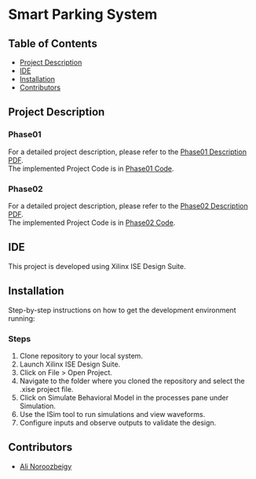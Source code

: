 # Smart Parking System

## Table of Contents
- [Project Description](#project-description)
- [IDE](#ide)
- [Installation](#installation)
- [Contributors](#contributors)

## Project Description

### Phase01
For a detailed project description, please refer to the [Phase01 Description PDF](./Phase01/FinalProject.pdf). <br />
The implemented Project Code is in [Phase01 Code](./Phase01/final_project_faze1_version2/module_3_4).

### Phase02
For a detailed project description, please refer to the [Phase02 Description PDF](./Phase02/FinalProject(p2).pdf). <br />
The implemented Project Code is in [Phase02 Code](./Phase02/logicProjectP2V1/final_project_faze1_version2/module_3_4).

## IDE
This project is developed using Xilinx ISE Design Suite.

## Installation
Step-by-step instructions on how to get the development environment running:

### Steps
1. Clone repository to your local system.
2. Launch Xilinx ISE Design Suite.
3. Click on File > Open Project.
4. Navigate to the folder where you cloned the repository and select the .xise project file.
5. Click on Simulate Behavioral Model in the processes pane under Simulation.
6. Use the ISim tool to run simulations and view waveforms.
7. Configure inputs and observe outputs to validate the design.

## Contributors
- [Ali Noroozbeigy](https://github.com/Ali-Noroozbeigy)
